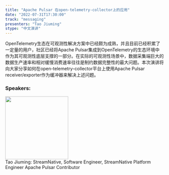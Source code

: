 ```yaml
---
title: "Apache Pulsar 在open-telemetry-collector上的应用"
date: "2022-07-31T17:30:00"
track: "messaging"
presenters: "Tao Jiuming"
stype: "中文演讲"
---
```

OpenTelemetry生态在可观测性解决方案中已经颇为成熟，并且目前已经积累了一定量的用户，社区已经将Apache Pulsar集成到OpenTelemetry的生态环境中作为其可观测性底层支撑的一部分。在实际的可观测性场景中，数据采集端巨大的数据生产速率和相对缓慢消费速率往往是制约数据完整性的最大问题。本次演讲将向大家分享如何在open-telemetry-collector平台上使用Apache Pulsar receiver/exporter作为缓冲器来解决上述问题。
 ### Speakers: 
 <img src="images/speaker/1250.png" width="200" /><br>Tao Jiuming: StreamNative, Software Engineer, StreamNative Platform Engineer
Apache Pulsar Contributor

 